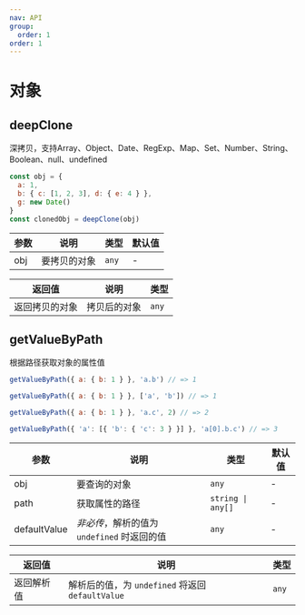```yaml
---
nav: API
group:
  order: 1
order: 1
---
```


# 对象

## deepClone

深拷贝，支持Array、Object、Date、RegExp、Map、Set、Number、String、Boolean、null、undefined

```javascript
const obj = {
  a: 1,
  b: { c: [1, 2, 3], d: { e: 4 } },
  g: new Date()
}
const clonedObj = deepClone(obj)
```

| 参数  | 说明       | 类型  | 默认值 |
| ----- | ---------- | ----- | ------ |
| obj | 要拷贝的对象 | `any` | -      |

| 返回值          | 说明                                           | 类型      |
| --------------- | ---------------------------------------------- | --------- |
| 返回拷贝的对象 | 拷贝后的对象 | `any` |

## getValueByPath

根据路径获取对象的属性值

```javascript
getValueByPath({ a: { b: 1 } }, 'a.b') // => 1

getValueByPath({ a: { b: 1 } }, ['a', 'b']) // => 1

getValueByPath({ a: { b: 1 } }, 'a.c', 2) // => 2

getValueByPath({ 'a': [{ 'b': { 'c': 3 } }] }, 'a[0].b.c') // => 3
```

| 参数  | 说明       | 类型  | 默认值 |
| ----- | ---------- | ----- | ------ |
| obj | 要查询的对象 | `any` | -      |
| path | 获取属性的路径 | `string \| any[]` | -      |
| defaultValue | *非必传*，解析的值为 `undefined` 时返回的值 | `any` | -      |

| 返回值          | 说明                                           | 类型      |
| --------------- | ---------------------------------------------- | --------- |
| 返回解析值 | 解析后的值，为 `undefined` 将返回 `defaultValue` | `any` |